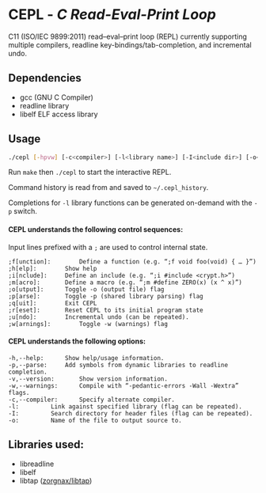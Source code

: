 # CEPL - *C Read-Eval-Print Loop*

C11 (ISO/IEC 9899:2011) read–eval–print loop (REPL) currently supporting multiple compilers, readline key-bindings/tab-completion, and incremental undo.

## Dependencies

* gcc (GNU C Compiler)
* readline library
* libelf ELF access library

## Usage
```bash
./cepl [-hpvw] [-c<compiler>] [-l<library name>] [-I<include dir>] [-o<output.c>]
```

Run `make` then `./cepl` to start the interactive REPL.

Command history is read from and saved to `~/.cepl_history`.

Completions for `-l` library functions can be generated on-demand with the `-p` switch.

#### CEPL understands the following control sequences:

Input lines prefixed with a `;` are used to control internal state.

	;f[unction]:		Define a function (e.g. “;f void foo(void) { … }”)
	;h[elp]:		Show help
	;i[nclude]:		Define an include (e.g. “;i #include <crypt.h>”)
	;m[acro]:		Define a macro (e.g. “;m #define ZERO(x) (x ^ x)”)
	;o[utput]:		Toggle -o (output file) flag
	;p[arse]:		Toggle -p (shared library parsing) flag
	;q[uit]:		Exit CEPL
	;r[eset]:		Reset CEPL to its initial program state
	;u[ndo]:		Incremental undo (can be repeated).
	;w[arnings]:		Toggle -w (warnings) flag

#### CEPL understands the following options:

	-h,--help:		Show help/usage information.
	-p,--parse:		Add symbols from dynamic libraries to readline completion.
	-v,--version:		Show version information.
	-w,--warnings:		Compile with “-pedantic-errors -Wall -Wextra” flags.
	-c,--compiler:		Specify alternate compiler.
	-l:			Link against specified library (flag can be repeated).
	-I:			Search directory for header files (flag can be repeated).
	-o:			Name of the file to output source to.

## Libraries used:

* libreadline
* libelf
* libtap ([zorgnax/libtap](https://github.com/zorgnax/libtap))
